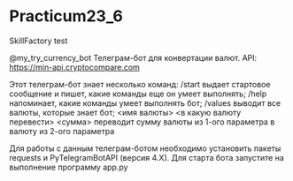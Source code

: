 # Practicum23_6
SkillFactory test

@my_try_currency_bot
Телеграм-бот для конвертации валют.
API: https://min-api.cryptocompare.com

Этот телеграм-бот знает несколько команд:
/start выдает стартовое сообщение и пишет, какие команды еще он умеет выполнять;
/help напоминает, какие команды умеет выполнять бот;
/values выводит все валюты, которые знает бот;
<имя валюты> <в какую валюту перевести> <сумма> переводит сумму валюты из 1-ого параметра в валюту из 2-ого параметра

Для работы с данным телеграм-ботом необходимо установить пакеты requests и PyTelegramBotAPI (версия 4.X).
Для старта бота запустите на выполнение программу app.py
